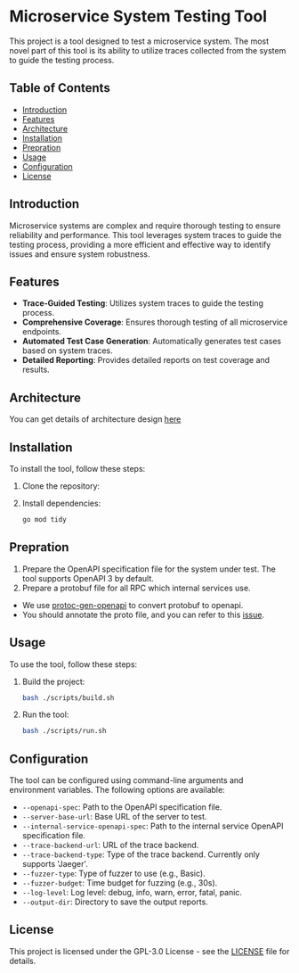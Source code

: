 # Microservice System Testing Tool

This project is a tool designed to test a microservice system. The most novel part of this tool is its ability to utilize traces collected from the system to guide the testing process.

## Table of Contents

- [Introduction](#introduction)
- [Features](#features)
- [Architecture](#architecture)
- [Installation](#installation)
- [Prepration](#prepration)
- [Usage](#usage)
- [Configuration](#configuration)
- [License](#license)

## Introduction

Microservice systems are complex and require thorough testing to ensure reliability and performance. This tool leverages system traces to guide the testing process, providing a more efficient and effective way to identify issues and ensure system robustness.

## Features

- **Trace-Guided Testing**: Utilizes system traces to guide the testing process.
- **Comprehensive Coverage**: Ensures thorough testing of all microservice endpoints.
- **Automated Test Case Generation**: Automatically generates test cases based on system traces.
- **Detailed Reporting**: Provides detailed reports on test coverage and results.

## Architecture

You can get details of architecture design [here](docs/design.md)

## Installation

To install the tool, follow these steps:

1. Clone the repository:

2. Install dependencies:
    ```sh
    go mod tidy
    ```

## Prepration

1. Prepare the OpenAPI specification file for the system under test. The tool supports OpenAPI 3 by default.
2. Prepare a protobuf file for all RPC which internal services use.
  - We use [protoc-gen-openapi](https://github.com/google/gnostic/tree/main/cmd/protoc-gen-openapi) to convert protobuf to openapi.
  - You should annotate the proto file, and you can refer to this [issue](https://github.com/google/gnostic/issues/412).

## Usage

To use the tool, follow these steps:

1. Build the project:
    ```sh
    bash ./scripts/build.sh
    ```

2. Run the tool:
    ```sh
    bash ./scripts/run.sh
    ```

## Configuration

The tool can be configured using command-line arguments and environment variables. The following options are available:

- `--openapi-spec`: Path to the OpenAPI specification file.
- `--server-base-url`: Base URL of the server to test.
- `--internal-service-openapi-spec`: Path to the internal service OpenAPI specification file.
- `--trace-backend-url`: URL of the trace backend.
- `--trace-backend-type`: Type of the trace backend. Currently only supports 'Jaeger'.
- `--fuzzer-type`: Type of fuzzer to use (e.g., Basic).
- `--fuzzer-budget`: Time budget for fuzzing (e.g., 30s).
- `--log-level`: Log level: debug, info, warn, error, fatal, panic.
- `--output-dir`: Directory to save the output reports.

## License

This project is licensed under the GPL-3.0 License - see the [LICENSE](LICENSE) file for details.
